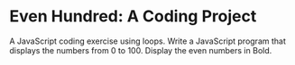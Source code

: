 # Even Hundred: A Coding Project

A JavaScript coding exercise using loops. Write a JavaScript program that displays the numbers from 0 to 100. Display the even numbers in Bold.
